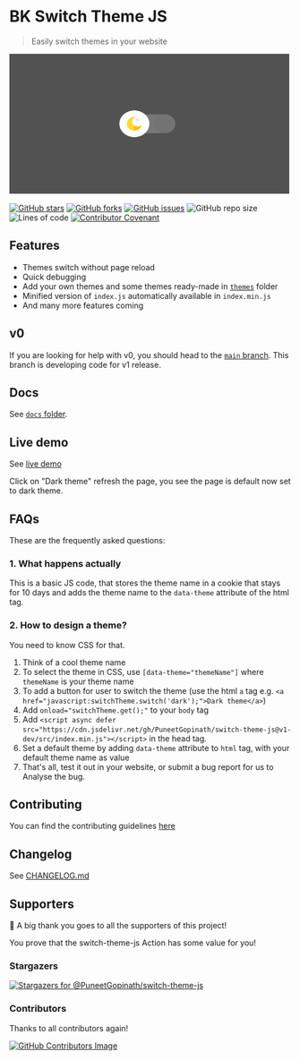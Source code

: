 # BK Switch Theme JS
> Easily switch themes in your website

<img src="img/switcher.png" alt="gif" width="500" height="250" />

[![GitHub stars](https://img.shields.io/github/stars/PuneetGopinath/switch-theme-js)](https://github.com/PuneetGopinath/switch-theme-js/stargazers)
[![GitHub forks](https://img.shields.io/github/forks/PuneetGopinath/switch-theme-js)](https://github.com/PuneetGopinath/switch-theme-js/network)
[![GitHub issues](https://img.shields.io/github/issues/PuneetGopinath/switch-theme-js)](https://github.com/PuneetGopinath/switch-theme-js/issues)
![GitHub repo size](https://img.shields.io/github/repo-size/PuneetGopinath/switch-theme-js)
![Lines of code](https://img.shields.io/tokei/lines/github/PuneetGopinath/switch-theme-js?label=total%20lines%20of%20code)
[![Contributor Covenant](https://img.shields.io/badge/Contributor%20Covenant-2.0-4baaaa.svg)](https://github.com/PuneetGopinath/switch-theme-js/blob/main/.github/CODE_OF_CONDUCT.md)

## Features
- Themes switch without page reload
- Quick debugging
- Add your own themes and some themes ready-made in [`themes`](https://github.com/PuneetGopinath/switch-theme-js/tree/v1-dev/themes) folder
- Minified version of `index.js` automatically available in `index.min.js`
- And many more features coming

## v0
If you are looking for help with v0, you should head to the [`main` branch](https://github.com/PuneetGopinath/switch-theme-js/tree/main).
This branch is developing code for v1 release.

## Docs
See [`docs` folder](https://github.com/PuneetGopinath/switch-theme-js/tree/main/docs).

## Live demo
See [live demo](https://puneetgopinath.github.io/switch-theme-js/)

Click on "Dark theme" refresh the page, you see the page is default now set to dark theme.

## FAQs
These are the frequently asked questions:

### 1. What happens actually
This is a basic JS code, that stores the theme name in a cookie that stays for 10 days and adds the theme name to the `data-theme` attribute of the html tag.

### 2. How to design a theme?
You need to know CSS for that.

1. Think of a cool theme name
2. To select the theme in CSS, use `[data-theme="themeName"]` where `themeName` is your theme name
3. To add a button for user to switch the theme (use the html `a` tag e.g. `<a href="javascript:switchTheme.switch('dark');">Dark theme</a>`)
4. Add `onload="switchTheme.get();"` to your `body` tag
5. Add `<script async defer src="https://cdn.jsdelivr.net/gh/PuneetGopinath/switch-theme-js@v1-dev/src/index.min.js"></script>` in the head tag.
6. Set a default theme by adding `data-theme` attribute to `html` tag, with your default theme name as value
7. That's all, test it out in your website, or submit a bug report for us to Analyse the bug.

## Contributing
You can find the contributing guidelines [here](https://github.com/PuneetGopinath/switch-theme-js/blob/main/.github/CONTRIBUTING.md)

## Changelog
See [CHANGELOG.md](https://github.com/PuneetGopinath/switch-theme-js/blob/main/CHANGELOG.md)

## Supporters
👏 A big thank you goes to all the supporters of this project!

You prove that the switch-theme-js Action has some value for you!

### Stargazers
[![Stargazers for @PuneetGopinath/switch-theme-js](https://reporoster.com/stars/PuneetGopinath/switch-theme-js)](https://github.com/PuneetGopinath/switch-theme-js/stargazers)

### Contributors
Thanks to all contributors again!

[![GitHub Contributors Image](https://contrib.rocks/image?repo=PuneetGopinath/switch-theme-js)](https://github.com/PuneetGopinath/switch-theme-js/contributors)
